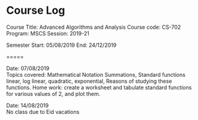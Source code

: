 # Course Log

Course Title: Advanced Algorithms and Analysis
Course code: CS-702
Program: MSCS
Session: 2019-21 

Semester Start: 05/08/2019  End: 24/12/2019

=====

Date: 07/08/2019	
Topics covered: Mathematical Notation Summations, Standard functions linear, log linear, quadratic, exponential, Reasons of studying these functions.
Home work: create a worksheet and tabulate standard functions for various values of 2, and plot them.

Date: 14/08/2019  
No class due to Eid vacations


